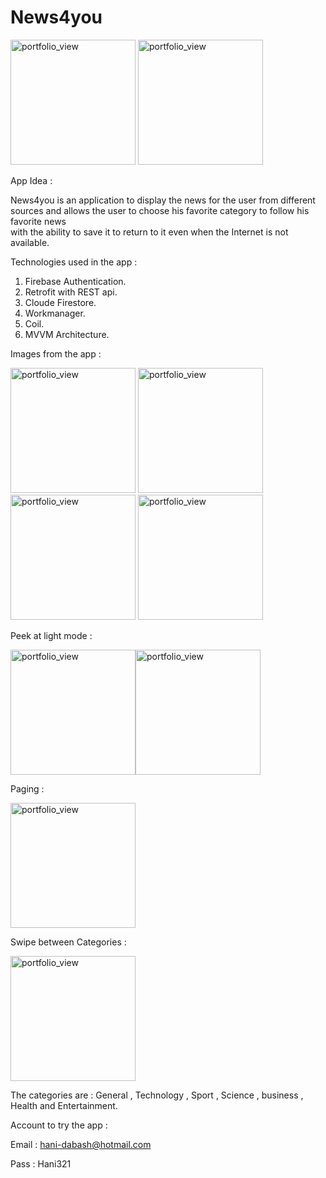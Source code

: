 # News4you

<img width="200" alt="portfolio_view" src="https://launch.sa/assets/images/logos/tuwaiq1000-dark.svg">


<img width="200" alt="portfolio_view" src="https://media2.giphy.com/media/KLp9F4gdqq2la5H1oa/giphy.gif?cid=790b76119c5222555287c2a693ac1ee2ee27ff85e2e59624&rid=giphy.gif&ct=g">


App Idea :

  News4you is an application to display the news for the user from different sources 
  and allows the user to choose his favorite category to follow his favorite news   
  with the ability to save it to return to it even when the Internet is not available.

Technologies used in the app :

  1. Firebase Authentication.
  2. Retrofit with REST api.
  3. Cloude Firestore.
  4. Workmanager.
  5. Coil.
  6. MVVM Architecture.
  
Images from the app :

<img width="200" alt="portfolio_view" src="https://i.ibb.co/0rd189z/Screenshot-News4you.jpg"> <img width="200" alt="portfolio_view" src="https://i.ibb.co/SvJKSRT/Screenshot-News4you.jpg"> <img width="200" alt="portfolio_view" src="https://i.ibb.co/gWCnZWK/Screenshot-News4you.jpg"> <img width="200" alt="portfolio_view" src="https://i.ibb.co/C9J19Z6/Screenshot-News4you.jpg">


Peek at light mode :

<img width="200" alt="portfolio_view" src="https://i.ibb.co/cgCh73C/Screenshot-News4you.jpg"><img width="200" alt="portfolio_view" src="https://i.ibb.co/B2j3Hj3/Screenshot-News4you.jpg">


Paging :

<img width="200" alt="portfolio_view" src="https://media3.giphy.com/media/hbMLDC6nRZwjgHcUCe/giphy.gif?cid=790b76111c50c8ee22e3c0321f1fe33851eb36ec1f6b79c5&rid=giphy.gif&ct=g">


Swipe between Categories :


<img width="200" alt="portfolio_view" src="https://media0.giphy.com/media/RfkHxQoXCa2mRQUwxf/giphy.webp">


The categories are :
  General , Technology , Sport , Science , business , Health and Entertainment.


Account to try the app :

  Email : hani-dabash@hotmail.com
  
  Pass : Hani321

